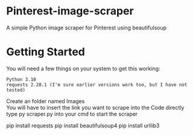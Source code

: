 # Pinterest-image-scraper
A simple Python image scraper for Pinterest using beautifulsoup

# Getting Started

You will need a few things on your system to get this working:

    Python 3.10
    requests 2.28.1 (I'm sure earlier versions work too, but I have not tested)
    
Create an folder named Images \
You will have to insert the link you want to scrape into the Code directly \
type py scraper.py into your cmd to start the scraper

pip install requests
pip install beautifulsoup4
pip install urllib3
